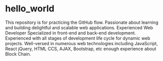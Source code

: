 # hello_world
This repository is for practicing the GitHub flow.
Passionate about learning and building
delightful and scalable web applications.
Experienced Web Developer Specialized
in front-end and back-end development.
Experienced with all stages of
development life cycle for dynamic web
projects. Well-versed in numerous web
technologies including JavaScript, React
jQuery, HTML  CCS, AJAX, Bootstrap, etc
enough experience about Block Chain.
